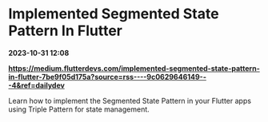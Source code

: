# Implemented Segmented State Pattern In Flutter

**2023-10-31 12:08**

**https://medium.flutterdevs.com/implemented-segmented-state-pattern-in-flutter-7be9f05d175a?source=rss----9c0629646149---4&ref=dailydev**

Learn how to implement the Segmented State Pattern in your Flutter apps using Triple Pattern for state management.